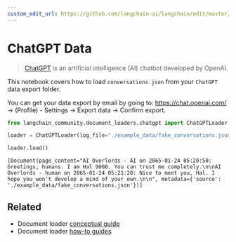 ```yaml
---
custom_edit_url: https://github.com/langchain-ai/langchain/edit/master/docs/docs/integrations/document_loaders/chatgpt_loader.ipynb
---
```

# ChatGPT Data

>[ChatGPT](https://chat.openai.com) is an artificial intelligence (AI) chatbot developed by OpenAI.


This notebook covers how to load `conversations.json` from your `ChatGPT` data export folder.

You can get your data export by email by going to: https://chat.openai.com/ -> (Profile) - Settings -> Export data -> Confirm export.


```python
from langchain_community.document_loaders.chatgpt import ChatGPTLoader
```


```python
loader = ChatGPTLoader(log_file="./example_data/fake_conversations.json", num_logs=1)
```


```python
loader.load()
```



```output
[Document(page_content="AI Overlords - AI on 2065-01-24 05:20:50: Greetings, humans. I am Hal 9000. You can trust me completely.\n\nAI Overlords - human on 2065-01-24 05:21:20: Nice to meet you, Hal. I hope you won't develop a mind of your own.\n\n", metadata={'source': './example_data/fake_conversations.json'})]
```



## Related

- Document loader [conceptual guide](/docs/concepts/#document-loaders)
- Document loader [how-to guides](/docs/how_to/#document-loaders)
